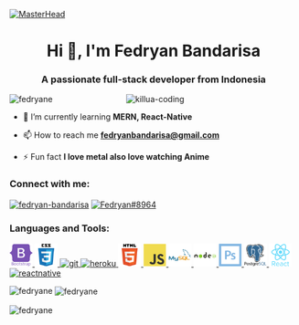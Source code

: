 [![MasterHead](https://i.pinimg.com/originals/a2/4c/b5/a24cb568fa40046f8562dbc45cea8506.gif)](https://rishavchanda.io)
<h1 align="center">Hi 👋, I'm Fedryan Bandarisa</h1>
<h3 align="center">A passionate full-stack developer from Indonesia</h3>
<img align="right" alt="killua-coding" width="300" src="https://thumbs.gfycat.com/AcceptableNeatDairycow-size_restricted.gif">

<p align="left"> <img src="https://komarev.com/ghpvc/?username=fedryane&label=Profile%20views&color=0e75b6&style=flat" alt="fedryane" /> </p>

- 🌱 I’m currently learning **MERN, React-Native**

- 📫 How to reach me **fedryanbandarisa@gmail.com**

- ⚡ Fun fact **I love metal also love watching Anime**

<h3 align="left">Connect with me:</h3>
<p align="left">
<a href="https://linkedin.com/in/fedryan-bandarisa" target="blank"><img align="center" src="https://raw.githubusercontent.com/rahuldkjain/github-profile-readme-generator/master/src/images/icons/Social/linked-in-alt.svg" alt="fedryan-bandarisa" height="30" width="40" /></a>
<a href="https://discord.gg/Fedryan#8964" target="blank"><img align="center" src="https://raw.githubusercontent.com/rahuldkjain/github-profile-readme-generator/master/src/images/icons/Social/discord.svg" alt="Fedryan#8964" height="30" width="40" /></a>
</p>

<h3 align="left">Languages and Tools:</h3>
<p align="left"> <a href="https://getbootstrap.com" target="_blank" rel="noreferrer"> <img src="https://raw.githubusercontent.com/devicons/devicon/master/icons/bootstrap/bootstrap-plain-wordmark.svg" alt="bootstrap" width="40" height="40"/> </a> <a href="https://www.w3schools.com/css/" target="_blank" rel="noreferrer"> <img src="https://raw.githubusercontent.com/devicons/devicon/master/icons/css3/css3-original-wordmark.svg" alt="css3" width="40" height="40"/> </a> <a href="https://git-scm.com/" target="_blank" rel="noreferrer"> <img src="https://www.vectorlogo.zone/logos/git-scm/git-scm-icon.svg" alt="git" width="40" height="40"/> </a> <a href="https://heroku.com" target="_blank" rel="noreferrer"> <img src="https://www.vectorlogo.zone/logos/heroku/heroku-icon.svg" alt="heroku" width="40" height="40"/> </a> <a href="https://www.w3.org/html/" target="_blank" rel="noreferrer"> <img src="https://raw.githubusercontent.com/devicons/devicon/master/icons/html5/html5-original-wordmark.svg" alt="html5" width="40" height="40"/> </a> <a href="https://developer.mozilla.org/en-US/docs/Web/JavaScript" target="_blank" rel="noreferrer"> <img src="https://raw.githubusercontent.com/devicons/devicon/master/icons/javascript/javascript-original.svg" alt="javascript" width="40" height="40"/> </a> <a href="https://www.mysql.com/" target="_blank" rel="noreferrer"> <img src="https://raw.githubusercontent.com/devicons/devicon/master/icons/mysql/mysql-original-wordmark.svg" alt="mysql" width="40" height="40"/> </a> <a href="https://nodejs.org" target="_blank" rel="noreferrer"> <img src="https://raw.githubusercontent.com/devicons/devicon/master/icons/nodejs/nodejs-original-wordmark.svg" alt="nodejs" width="40" height="40"/> </a> <a href="https://www.photoshop.com/en" target="_blank" rel="noreferrer"> <img src="https://raw.githubusercontent.com/devicons/devicon/master/icons/photoshop/photoshop-line.svg" alt="photoshop" width="40" height="40"/> </a> <a href="https://www.postgresql.org" target="_blank" rel="noreferrer"> <img src="https://raw.githubusercontent.com/devicons/devicon/master/icons/postgresql/postgresql-original-wordmark.svg" alt="postgresql" width="40" height="40"/> </a> <a href="https://reactjs.org/" target="_blank" rel="noreferrer"> <img src="https://raw.githubusercontent.com/devicons/devicon/master/icons/react/react-original-wordmark.svg" alt="react" width="40" height="40"/> </a> <a href="https://reactnative.dev/" target="_blank" rel="noreferrer"> <img src="https://reactnative.dev/img/header_logo.svg" alt="reactnative" width="40" height="40"/> </a> </p>

<p><img align="left" src="https://github-readme-stats.vercel.app/api/top-langs?username=fedryane&show_icons=true&locale=en&layout=compact" alt="fedryane" /></p>
<p>&nbsp;<img align="center" src="https://github-readme-stats.vercel.app/api?username=fedryane&show_icons=true&locale=en" alt="fedryane" /></p>
<p><img align="center" src="https://github-readme-streak-stats.herokuapp.com/?user=fedryane&" alt="fedryane" /></p>
